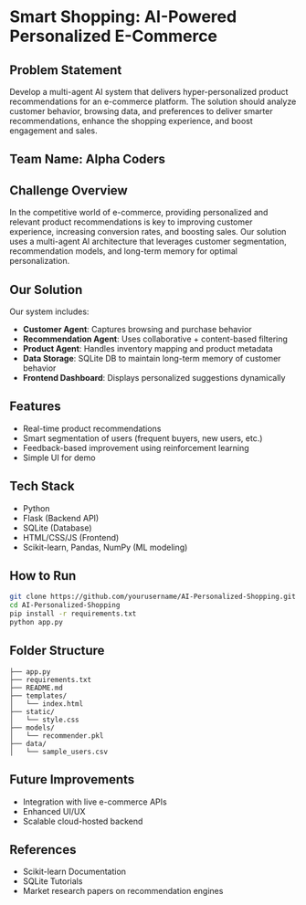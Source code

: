 # Smart Shopping: AI-Powered Personalized E-Commerce

## Problem Statement
Develop a multi-agent AI system that delivers hyper-personalized product recommendations for an e-commerce platform. The solution should analyze customer behavior, browsing data, and preferences to deliver smarter recommendations, enhance the shopping experience, and boost engagement and sales.

## Team Name: Alpha Coders

## Challenge Overview
In the competitive world of e-commerce, providing personalized and relevant product recommendations is key to improving customer experience, increasing conversion rates, and boosting sales. Our solution uses a multi-agent AI architecture that leverages customer segmentation, recommendation models, and long-term memory for optimal personalization.

## Our Solution
Our system includes:
- **Customer Agent**: Captures browsing and purchase behavior
- **Recommendation Agent**: Uses collaborative + content-based filtering
- **Product Agent**: Handles inventory mapping and product metadata
- **Data Storage**: SQLite DB to maintain long-term memory of customer behavior
- **Frontend Dashboard**: Displays personalized suggestions dynamically

## Features
- Real-time product recommendations
- Smart segmentation of users (frequent buyers, new users, etc.)
- Feedback-based improvement using reinforcement learning
- Simple UI for demo

## Tech Stack
- Python
- Flask (Backend API)
- SQLite (Database)
- HTML/CSS/JS (Frontend)
- Scikit-learn, Pandas, NumPy (ML modeling)

## How to Run
```bash
git clone https://github.com/yourusername/AI-Personalized-Shopping.git
cd AI-Personalized-Shopping
pip install -r requirements.txt
python app.py
```

## Folder Structure
```
├── app.py
├── requirements.txt
├── README.md
├── templates/
│   └── index.html
├── static/
│   └── style.css
├── models/
│   └── recommender.pkl
├── data/
│   └── sample_users.csv
```

## Future Improvements
- Integration with live e-commerce APIs
- Enhanced UI/UX
- Scalable cloud-hosted backend

## References
- Scikit-learn Documentation
- SQLite Tutorials
- Market research papers on recommendation engines
